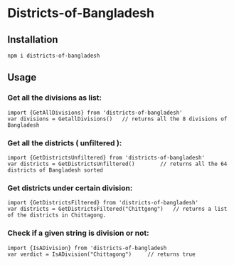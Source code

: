 # Districts-of-Bangladesh

## Installation

`npm i districts-of-bangladesh`

## Usage

### Get all the divisions as list:

```
import {GetAllDivisions} from 'districts-of-bangladesh'
var divisions = GetallDivisions()   // returns all the 8 divisions of Bangladesh
```

### Get all the districts ( unfiltered ):

```
import {GetDistrictsUnfiltered} from 'districts-of-bangladesh'
var districts = GetDistrictsUnfiltered()        // returns all the 64 districts of Bangladesh sorted
```

### Get districts under certain division:

```
import {GetDistrictsFiltered} from 'districts-of-bangladesh'
var districts = GetDistrictsFiltered("Chittgong")   // returns a list of the districts in Chittagong.
```

### Check if a given string is division or not:

```
import {IsADivision} from 'districts-of-bangladesh
var verdict = IsADivision("Chittagong")     // returns true
```
